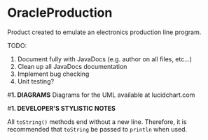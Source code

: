 # OracleProduction

Product created to emulate an electronics production line program.

TODO: 
1) Document fully with JavaDocs (e.g. author on all files, etc...)
1) Clean up all JavaDocs documentation
2) Implement bug checking
3) Unit testing?

#**1. DIAGRAMS**
Diagrams for the UML available at lucidchart.com

#**1. DEVELOPER'S STYLISTIC NOTES**

All `toString()` methods end without a new line. Therefore, it is recommended that `toString` be passed to `println` when used.
